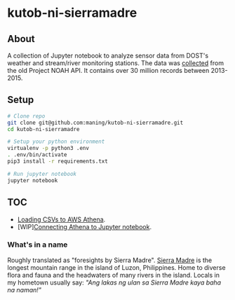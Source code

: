 # kutob-ni-sierramadre

## About

A collection of Jupyter notebook to analyze sensor data from DOST's weather and stream/river monitoring stations.
The data was [collected](https://github.com/mbasa/dostSensor/) from the old Project NOAH API.  It contains over 30 million records between 2013-2015.

## Setup

```sh
# Clone repo
git clone git@github.com:maning/kutob-ni-sierramadre.git
cd kutob-ni-sierramadre

# Setup your python environment
virtualenv -p python3 .env
. .env/bin/activate
pip3 install -r requirements.txt

# Run jupyter notebook
jupyter notebook
```

## TOC

* [Loading CSVs to AWS Athena](loading-to-athena.ipynb).
* [WIP][Connecting Athena to Jupyter notebook](athena-to-pandas.ipynb).

### What's in a name

Roughly translated as "foresights by Sierra Madre".  [Sierra Madre](https://en.wikipedia.org/wiki/Sierra_Madre_(Philippines)) is the longest mountain range in the island of Luzon, Philippines.  Home to diverse flora and fauna and the headwaters of many rivers in the island.  Locals in my hometown usually say: *"Ang lakas ng ulan sa Sierra Madre kaya baha na naman!"* 

